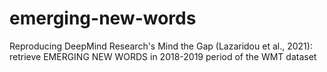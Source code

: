 # emerging-new-words
Reproducing DeepMind Research's Mind the Gap (Lazaridou et al., 2021): retrieve EMERGING NEW WORDS in 2018-2019 period of the WMT dataset

